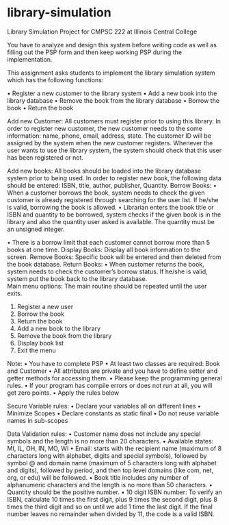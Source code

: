 # library-simulation
Library Simulation Project for CMPSC 222 at Illinois Central College

You have to analyze and design this system before writing code as well as filling out the PSP form and then keep working PSP during the implementation.

This assignment asks students to implement the library simulation system which has the following functions:

•	Register a new customer to the library system 
•	Add a new book into the library database
•	Remove the book from the library database
•	Borrow the book
•	Return the book

Add new Customer:
All customers must register prior to using this library. In order to register new customer, the new customer needs to the some information: name, phone, email, address, state. The customer ID will be assigned by the system when the new customer registers.
Whenever the user wants to use the library system, the system should check that this user has been registered or not.

Add new books:
All books should be loaded into the library database system prior to being used. In order to register new book, the following data should be entered: ISBN, title, author, publisher, Quantity. 
Borrow Books:
•	When a customer borrows the book, system needs to check the given customer is already registered through searching for the user list. If he/she is valid, borrowing the book is allowed.
•	Librarian enters the book title or ISBN and quantity to be borrowed, system checks if the given book is in the library and also the quantity user asked is available. The quantity must be an unsigned integer. 

•	There is a borrow limit that each customer cannot borrow more than 5 books at one time.
Display Books:
Display all book information to the screen.
Remove Books:
Specific book will be entered and then deleted from the book database.
Return Books:
•	When customer returns the book, system needs to check the customer’s borrow status. If he/she is valid, system put the book back to the library database.  
Main menu options:
The main routine should be repeated until the user exits.
1.	Register a new user
2.	Borrow the book
3.	Return the book
4.	Add a new book to the library
5.	Remove the book from the library 
6.	Display book list
7.	Exit the menu

Note:
•	You have to complete PSP
•	At least two classes are required: Book and Customer 
•	All attributes are private and you have to define setter and getter methods for accessing them.
•	Please keep the programming general rules.
•	If your program has compile errors or does not run at all, you will get zero points.
•	Apply the rules below

Secure Variable rules:
•	Declare your variables all on different lines
•	Minimize Scopes
•	Declare constants as static final
•	Do not reuse variable names in sub-scopes

Data Validation rules:
•	Customer name does not include any special symbols and the length is no more than 20 characters.
•	Available states: MI, IL, OH, IN, MO, WI
•	Email: starts with the recipient name (maximum of 8 characters long with alphabet, digits and special symbols), followed by symbol @ and domain name (maximum of 5 characters long with alphabet and digits), followed by period, and then top level domains (like com, net, org, or edu) will be followed.
•	Book title includes any number of alphanumeric characters and the length is no more than 50 characters.
•	Quantity should be the positive number.
•	10 digit ISBN number: To verify an ISBN, calculate 10 times the first digit, plus 9 times the second digit, plus 8 times the third digit and so on until we add 1 time the last digit. If the final number leaves no remainder when divided by 11, the code is a valid ISBN.

